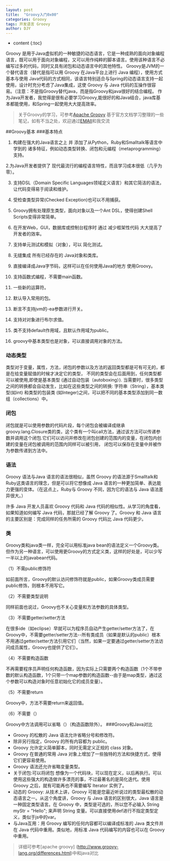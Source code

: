 ```yaml
---
layout: post
title:  "Groovy入门0x00"
categories: Groovy
tags: 开发语言 Groovy
author: DJY
---
```


* content
{:toc}

Groovy 是用于Java虚拟机的一种敏捷的动态语言，它是一种成熟的面向对象编程语言，既可以用于面向对象编程，又可以用作纯粹的脚本语言。使用该种语言不必编写过多的代码，同时又具有闭包和动态语言中的其他特性。
Groovy是JVM的一个替代语言（替代是指可以用 Groovy 在Java平台上进行 Java 编程），使用方式基本与使用 Java代码的方式相同，该语言特别适合与Spring的动态语言支持一起使用，设计时充分考虑了Java集成，这使 Groovy 与 Java 代码的互操作很容易。（注意：不是指Groovy替代java，而是指Groovy和java很好的结合编程。
作为Java开发者，我觉得是很有必要学习Groovy,能很好的和Java结合，java库基本都能使用，和Spring一起使用大大提高效率。

> 关于Groovy的学习，可参考[Apache Groovy](http://www.groovy-lang.org/documentation.html) 基于官方文档学习整理的一些笔记，如有不当之处，欢迎通过[EMAIl](https://usdj.github.io//about/)和我交流

##Groovy基本
###基本特点
1. 构建在强大的Java语言之上 并 添加了从Python，Ruby和Smalltalk等语言中学到的 诸多特征，例如动态类型转换、闭包和元编程（metaprogramming）支持。

2.为Java开发者提供了 现代最流行的编程语言特性，而且学习成本很低（几乎为零）。

3. 支持DSL（Domain Specific Languages领域定义语言）和其它简洁的语法，让代码变得易于阅读和维护。

4. 受检查类型异常(Checked Exception)也可以不用捕获。

5. Groovy拥有处理原生类型，面向对象以及一个Ant DSL，使得创建Shell Scripts变得非常简单。

6. 在开发Web，GUI，数据库或控制台程序时 通过 减少框架性代码 大大提高了开发者的效率。

7. 支持单元测试和模拟（对象），可以 简化测试。

8. 无缝集成 所有已经存在的 Java对象和类库。

9. 直接编译成Java字节码，这样可以在任何使用Java的地方 使用Groovy。

10. 支持函数式编程，不需要main函数。

11. 一些新的运算符。

12. 默认导入常用的包。

13. 断言不支持jvm的-ea参数进行开关。

14. 支持对对象进行布尔求值。

15. 类不支持default作用域，且默认作用域为public。

16. groovy中基本类型也是对象，可以直接调用对象的方法。
### 动态类型
类型对于变量，属性，方法，闭包的参数以及方法的返回类型都是可有可无的，都是在给变量赋值的时候才决定它的类型， 不同的类型会在后面用到，任何类型都可以被使用,即使是基本类型 (通过自动包装（autoboxing）). 当需要时，很多类型之间的转换都会自动发生，比如在这些类型之间的转换: 字符串（String），基本类型(如int) 和类型的包装类 (如Integer)之间，可以把不同的基本类型添加到同一数组（collections）中。

### 闭包
闭包就是可以使用参数的代码片段，每个闭包会被编译成继承groovy.lang.Closure类的类，这个类有一个叫call方法，通过该方法可以传递参数并调用这个闭包.它们可以访问并修改在闭包创建的范围内的变量，在闭包内创建的变量在闭包被调用的范围内同样可以被引用， 闭包可以保存在变量中并被作为参数传递到方法中。

### 语法
Groovy 语法与Java 语言的语法很相似，虽然 Groovy 的语法源于Smalltalk和Ruby这类语言的理念，但是可以将它想像成 Java 语言的一种更加简单、表达能力更强的变体。（在这点上，Ruby与 Groovy 不同，因为它的语法与 Java 语法差异很大。）

许多 Java 开发人员喜欢 Groovy 代码和 Java 代码的相似性。从学习的角度看，如果知道如何编写 Java 代码，那就已经了解 Groovy 了。Groovy 和 Java 语言的主要区别是：完成同样的任务所需的 Groovy 代码比 Java 代码更少。

### 类
Groovy类和java类一样，完全可以用标准java bean的语法定义一个Groovy类。但作为另一种语言，可以使用更Groovy的方式定义类，这样的好处是，可以少写一半以上的javabean代码。

（1）不需public修饰符

如前面所言，Groovy的默认访问修饰符就是public，如果Groovy类成员需要public修饰，则根本不用写它。

（2）不需要类型说明

同样前面也说过，Groovy也不关心变量和方法参数的具体类型。

（3）不需要getter/setter方法

在很多ide（如eclipse）早就可以为程序员自动产生getter/setter方法了，在Groovy中，不需要getter/setter方法--所有类成员（如果是默认的public）根本不用通过getter/setter方法引用它们（当然，如果一定要通过getter/setter方法访问成员属性，Groovy也提供了它们）。

（4）不需要构造函数

不再需要程序员声明任何构造函数，因为实际上只需要两个构造函数（1个不带参数的默认构造函数，1个只带一个map参数的构造函数--由于是map类型，通过这个参数可以构造对象时任意初始化它的成员变量）。

（5）不需要return

Groovy中，方法不需要return来返回值。

（6）不需要（）

Groovy中方法调用可以省略（）（构造函数除外）。
###Groovy和Java对比
- Groovy 的松散的 Java 语法允许省略分号和修改符。
- 除非另行指定，Groovy 的所有内容都为 public。
- Groovy 允许定义简单脚本，同时无需定义正规的 class 对象。
- Groovy 在普通的常用 Java 对象上增加了一些独特的方法和快捷方式，使得它们更容易使用。
- Groovy 语法还允许省略变量类型。
- 关于闭包:可以将闭包 想像为一个代码块，可以现在定义，以后再执行。可以使用这些强大的构造做许多漂亮的事，不过最著名的是简化迭代。使用 Groovy 之后，就有可能再也不需要编写 Iterator 实例了。
- 动态的 Groovy: 从技术上讲，Groovy 可能是您最近听说过的类型最松散的动态语言之一。从这个角度讲，Groovy 与 Java 语言的区别很大，Java 语言是一种固定类型语言。在 Groovy 中，类型是可选的，所以您不必输入 String myStr = "Hello"; 来声明 String 变量。可以直接使用def进行不指定类型定义，类似于js中的var。
- 与Java互用：用 Groovy 编写的任何内容都可以编译成标准的 Java 类文件并在 Java 代码中重用。类似地，用标准 Java 代码编写的内容也可以在 Groovy 中重用。
> 详细可参考[apache groovy] (http://www.groovy-lang.org/differences.html)中和java对比


